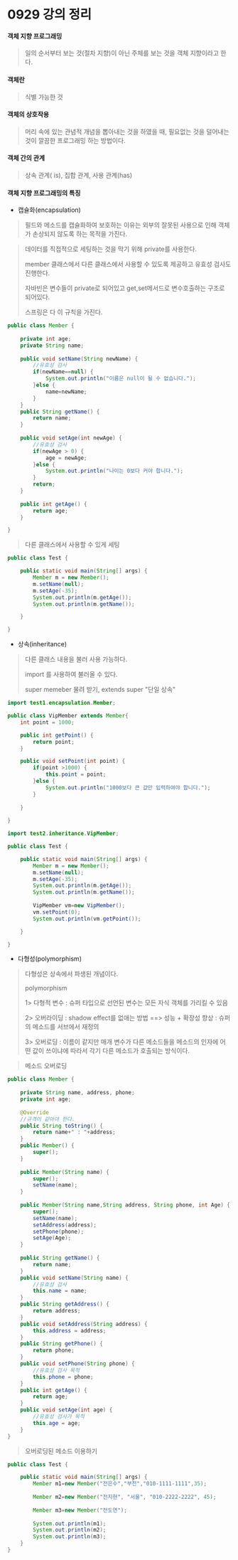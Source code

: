 # 0929 강의 정리



#### 객체 지향 프로그래밍

> 일의 순서부터 보는 것(절차 지향)이 아닌 주체를 보는 것을 객체 지향이라고 한다.



#### 객체란

> 식별 가능한 것



#### 객체의 상호작용

> 머리 속에 있는 관념적 개념을 뽑아내는 것을 하였을 때,  필요없는 것을 덜어내는 것이 깔끔한 프로그래밍 하는 방법이다.



#### 객체 간의 관계

> 상속 관계( is), 집합 관계, 사용 관계(has) 



#### 객체 지향 프로그래밍의 특징

- 캡슐화(encapsulation)

> 필드와 메소드를 캡슐화하여 보호하는 이유는 외부의 잘못된 사용으로 인해 객체가 손상되지 않도록 하는 목적을 가진다.



> 데이터를 직접적으로 세팅하는 것을 막기 위해 private를 사용한다.
>
> member 클래스에서 다른 클래스에서 사용할 수 있도록 제공하고 유효성 검사도 진행한다.
>
> 자바빈은 변수들이 private로 되어있고 get,set메서드로 변수호출하는 구조로 되어있다.
>
> 스프링은 다 이 규칙을 가진다.

```java
public class Member {
	
	private int age;
	private String name;
	
	public void setName(String newName) {
		//유효성 검사
		if(newName==null) {
			System.out.println("이름은 null이 될 수 없습니다.");
		}else {
			name=newName;
		}
	}
	public String getName() {
		return name;
	}
	
	public void setAge(int newAge) {
		//유효성 검사
		if(newAge > 0) {
			age = newAge;
		}else {
			System.out.println("나이는 0보다 커야 합니다.");
		}
		return;
	}
	
	public int getAge() {
		return age;
	}

}
```



> 다른 클래스에서 사용할 수 있게 세팅

```java
public class Test {

	public static void main(String[] args) {
		Member m = new Member();
		m.setName(null);
		m.setAge(-35);
		System.out.println(m.getAge());
		System.out.println(m.getName());

	}

}
```

- 상속(inheritance)

> 다른 클래스 내용을 불러 사용 가능하다.
>
> import 를 사용하여 불러올 수 있다.
>
> super memeber 물려 받기, extends super "단일 상속"

```java
import test1.encapsulation.Member;

public class VipMember extends Member{
	int point = 1000;

	public int getPoint() {
		return point;
	}

	public void setPoint(int point) {
		if(point >1000) {
			this.point = point;
		}else {
			System.out.println("1000보다 큰 값만 입력하여야 합니다.");
		}
		
	}
	
}
```

```java
import test2.inheritance.VipMember;

public class Test {

	public static void main(String[] args) {
		Member m = new Member();
		m.setName(null);
		m.setAge(-35);
		System.out.println(m.getAge());
		System.out.println(m.getName());
		
		VipMember vm=new VipMember();
		vm.setPoint(0);
		System.out.println(vm.getPoint());

	}

}
```



- 다형성(polymorphism)

> 다형성은 상속에서 파생된 개념이다.
>
> polymorphism
>
> 1> 다형적 변수 : 슈퍼 타입으로 선언된 변수는 모든 자식 객체를 가리킬 수 있음
>
> 2> 오버라이딩 : shadow effect를 없애는 방법 ==> 성능 + 확장성 향상 : 슈퍼의 메소드를 서브에서 재정의
>
> 3> 오버로딩 : 이름이 같지만 매개 변수가 다른 메소드들을 메소드의 인자에 어떤 값이 쓰이냐에 따라서 각기 다른 메소드가 호출되는 방식이다.



> 메소드 오버로딩

```java
public class Member {
	
	private String name, address, phone;
	private int age;
	
	@Override
	//규격이 같아야 한다.
	public String toString() {
		return name+" : "+address;
	}
	public Member() {
		super();
	}
	
	public Member(String name) {
		super();
		setName(name);
	}
	
	public Member(String name,String address, String phone, int Age) {
		super();
		setName(name);
		setAddress(address);
		setPhone(phone);
		setAge(Age);
	}
	
	public String getName() {
		return name;
	}
	public void setName(String name) {
		//유효성 검사
		this.name = name;
	}
	public String getAddress() {
		return address;
	}
	public void setAddress(String address) {
		this.address = address;
	}
	public String getPhone() {
		return phone;
	}
	public void setPhone(String phone) {
		//유효성 검사 목적
		this.phone = phone;
	}
	public int getAge() {
		return age;
	}
	public void setAge(int age) {
		//유효성 검사가 목적
		this.age = age;
	}
}
```

> 오버로딩된 메소드 이용하기

```java
public class Test {

	public static void main(String[] args) {
		Member m1=new Member("전은수","부천","010-1111-1111",35);
		
		Member m2=new Member("전지현", "서울", "010-2222-2222", 45);
		
		Member m3=new Member("전도연");
		
		System.out.println(m1);
		System.out.println(m2);
		System.out.println(m3);
	}
}
```

